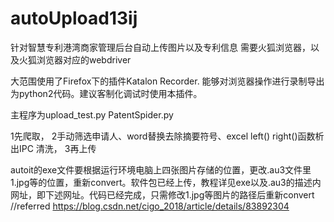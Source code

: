 # autoUpload13ij
针对智慧专利港湾商家管理后台自动上传图片以及专利信息
需要火狐浏览器，以及火狐浏览器对应的webdriver



大范围使用了Firefox下的插件Katalon Recorder. 能够对浏览器操作进行录制导出为python2代码。建议客制化调试时使用本插件。


主程序为upload_test.py  PatentSpider.py

1先爬取，
2手动筛选申请人、word替换去除摘要符号、excel left() right()函数析出IPC 清洗，
3再上传

autoit的exe文件要根据运行环境电脑上四张图片存储的位置，更改.au3文件里1.jpg等的位置，重新convert。软件包已经上传，教程详见exe以及.au3的描述内网址，即下述网址。代码已经完成，只需修改1.jpg等图片的路径后重新convert
//referred    https://blog.csdn.net/cigo_2018/article/details/83892304
